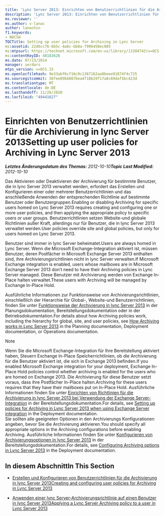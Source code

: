```yaml
---
title: 'Lync Server 2013: Einrichten von Benutzerrichtlinien für die Archivierung in lync Server'
description: 'Lync Server 2013: Einrichten von Benutzerrichtlinien für die Archivierung in lync Server.'
ms.reviewer: ''
ms.author: v-lanac
author: lanachin
f1.keywords:
- NOCSH
TOCTitle: Setting up user policies for Archiving in Lync Server
ms:assetid: 22d6cc76-6b5c-4a8c-bb8a-7996450ec085
ms:mtpsurl: https://technet.microsoft.com/en-us/library/JJ204742(v=OCS.15)
ms:contentKeyID: 48183626
ms.date: 07/23/2014
manager: serdars
mtps_version: v=OCS.15
ms.openlocfilehash: 9e33abf6cf16c9c1367162aa8beee91874f4c725
ms.sourcegitcommit: 36fee89bb887bea4f18b19f17a8c69daf5bc423d
ms.translationtype: MT
ms.contentlocale: de-DE
ms.lasthandoff: 11/26/2020
ms.locfileid: "49441627"
---
```

# <a name="setting-up-user-policies-for-archiving-in-lync-server-2013"></a><span data-ttu-id="5f76c-103">Einrichten von Benutzerrichtlinien für die Archivierung in lync Server 2013</span><span class="sxs-lookup"><span data-stu-id="5f76c-103">Setting up user policies for Archiving in Lync Server 2013</span></span>

<div data-xmlns="http://www.w3.org/1999/xhtml">

<div class="topic" data-xmlns="http://www.w3.org/1999/xhtml" data-msxsl="urn:schemas-microsoft-com:xslt" data-cs="https://msdn.microsoft.com/">

<div data-asp="https://msdn2.microsoft.com/asp">



</div>

<div id="mainSection">

<div id="mainBody"><span data-ttu-id="5f76c-104">

<span> </span></span><span class="sxs-lookup"><span data-stu-id="5f76c-104">

<span> </span></span></span>

<span data-ttu-id="5f76c-105">_**Letztes Änderungsdatum des Themas:** 2012-10-10_</span><span class="sxs-lookup"><span data-stu-id="5f76c-105">_**Topic Last Modified:** 2012-10-10_</span></span>

<span data-ttu-id="5f76c-106">Das Aktivieren oder Deaktivieren der Archivierung für bestimmte Benutzer, die in lync Server 2013 verwaltet werden, erfordert das Erstellen und Konfigurieren einer oder mehrerer Benutzerrichtlinien und das anschließende Anwenden der entsprechenden Richtlinie auf bestimmte Benutzer oder Benutzergruppen.</span><span class="sxs-lookup"><span data-stu-id="5f76c-106">Enabling or disabling Archiving for specific users homed on Lync Server 2013 requires creating and configuring one or more user policies, and then applying the appropriate policy to specific users or user groups.</span></span> <span data-ttu-id="5f76c-107">Benutzerrichtlinien setzen Website-und globale Richtlinien außer Kraft, allerdings nur für Benutzer, die in lync Server 2013 verwaltet werden.</span><span class="sxs-lookup"><span data-stu-id="5f76c-107">User policies override site and global policies, but only for users homed on Lync Server 2013.</span></span>

<span data-ttu-id="5f76c-108">Benutzer sind immer in lync Server beheimatet.</span><span class="sxs-lookup"><span data-stu-id="5f76c-108">Users are always homed in Lync Server.</span></span> <span data-ttu-id="5f76c-109">Wenn die Microsoft Exchange-Integration aktiviert ist, müssen Benutzer, deren Postfächer in Microsoft Exchange Server 2013 enthalten sind, ihre Archivierungsrichtlinien nicht in lync Server verwalten.</span><span class="sxs-lookup"><span data-stu-id="5f76c-109">If Microsoft Exchange integration is enabled, users whose mailboxes are in Microsoft Exchange Server 2013 don’t need to have their Archiving policies in Lync Server managed.</span></span> <span data-ttu-id="5f76c-110">Diese Benutzer mit Archivierung werden von Exchange In-Place halten verwaltet.</span><span class="sxs-lookup"><span data-stu-id="5f76c-110">These users with Archiving will be managed by Exchange In-Place Hold.</span></span>

<span data-ttu-id="5f76c-111">Ausführliche Informationen zur Funktionsweise von Archivierungsrichtlinien, einschließlich der Hierarchie für Global-, Website-und Benutzerrichtlinien, finden Sie unter [Funktionsweise der Archivierung in lync Server 2013](lync-server-2013-how-archiving-works.md) in der Planungsdokumentation, Bereitstellungsdokumentation oder in der Betriebsdokumentation.</span><span class="sxs-lookup"><span data-stu-id="5f76c-111">For details about how Archiving policies work, including the hierarchy for global, site, and user policies, see [How Archiving works in Lync Server 2013](lync-server-2013-how-archiving-works.md) in the Planning documentation, Deployment documentation, or Operations documentation.</span></span>

<div>


> [!NOTE]  
> <span data-ttu-id="5f76c-112">Wenn Sie die Microsoft Exchange-Integration für Ihre Bereitstellung aktiviert haben, Steuern Exchange In-Place Speicherrichtlinien, ob die Archivierung für die Benutzer aktiviert ist, die sich in Exchange 2013 befinden.</span><span class="sxs-lookup"><span data-stu-id="5f76c-112">If you enabled Microsoft Exchange integration for your deployment, Exchange In-Place Hold policies control whether archiving is enabled for the users who are homed on Exchange 2013.</span></span> <span data-ttu-id="5f76c-113">Die Archivierung für diese Benutzer setzt voraus, dass ihre Postfächer In-Place halten.</span><span class="sxs-lookup"><span data-stu-id="5f76c-113">Archiving for these users requires that they have their mailboxes put on In-Place Hold.</span></span> <span data-ttu-id="5f76c-114">Ausführliche Informationen finden Sie unter <A href="lync-server-2013-setting-up-policies-for-archiving-when-using-exchange-server-integration.md">Einrichten von Richtlinien für die Archivierung in lync Server 2013 bei Verwendung der Exchange Server-Integration</A> in der Bereitstellungsdokumentation.</span><span class="sxs-lookup"><span data-stu-id="5f76c-114">For details, see <A href="lync-server-2013-setting-up-policies-for-archiving-when-using-exchange-server-integration.md">Setting up policies for Archiving in Lync Server 2013 when using Exchange Server integration</A> in the Deployment documentation.</span></span><BR><span data-ttu-id="5f76c-115">Sie sollten alle geeigneten Optionen in den Archivierungs Konfigurationen angeben, bevor Sie die Archivierung aktivieren.</span><span class="sxs-lookup"><span data-stu-id="5f76c-115">You should specify all appropriate options in the Archiving configurations before enabling Archiving.</span></span> <span data-ttu-id="5f76c-116">Ausführliche Informationen finden Sie unter <A href="lync-server-2013-configuring-archiving-options.md">Konfigurieren von Archivierungsoptionen in lync Server 2013</A> in der Bereitstellungsdokumentation.</span><span class="sxs-lookup"><span data-stu-id="5f76c-116">For details, see <A href="lync-server-2013-configuring-archiving-options.md">Configuring Archiving options in Lync Server 2013</A> in the Deployment documentation.</span></span>



</div>

<div>

## <a name="in-this-section"></a><span data-ttu-id="5f76c-117">In diesem Abschnitt</span><span class="sxs-lookup"><span data-stu-id="5f76c-117">In This Section</span></span>

  - [<span data-ttu-id="5f76c-118">Erstellen und Konfigurieren von Benutzerrichtlinien für die Archivierung in lync Server 2013</span><span class="sxs-lookup"><span data-stu-id="5f76c-118">Creating and configuring user policies for Archiving in Lync Server 2013</span></span>](lync-server-2013-creating-and-configuring-user-policies-for-archiving-in-lync-server.md)

  - [<span data-ttu-id="5f76c-119">Anwenden einer lync Server-Archivierungsrichtlinie auf einen Benutzer in lync Server 2013</span><span class="sxs-lookup"><span data-stu-id="5f76c-119">Applying a Lync Server Archiving policy to a user in Lync Server 2013</span></span>](lync-server-2013-applying-a-lync-server-archiving-policy-to-a-user.md)

<span data-ttu-id="5f76c-120"></div>

</div>

<span> </span>

</div>

</div>

</span><span class="sxs-lookup"><span data-stu-id="5f76c-120"></div>

</div>

<span> </span>

</div>

</div>

</span></span></div>


